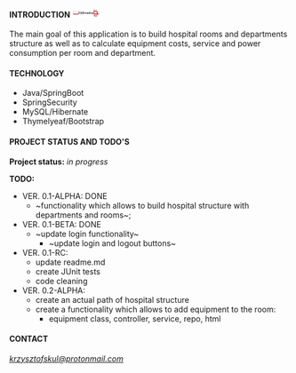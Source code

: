 #### INTRODUCTION <img src="./src/main/resources/static/img/CADmedica.jpg" width="50">
The main goal of this application is to build hospital rooms and departments structure as well as to calculate equipment costs, service and power consumption per room and department.

#### TECHNOLOGY
* Java/SpringBoot
* SpringSecurity  
* MySQL/Hibernate  
* Thymelyeaf/Bootstrap

#### PROJECT STATUS AND TODO'S

**Project status:** *in progress*  

**TODO:**  
* VER. 0.1-ALPHA: DONE  
    * ~functionality which allows to build hospital structure with departments and rooms~;  
* VER. 0.1-BETA: DONE  
    * ~update login functionality~
        * ~update login and logout buttons~  
* VER. 0.1-RC:  
    * update readme.md  
    * create JUnit tests  
    * code cleaning  
* VER. 0.2-ALPHA:
    * create an actual path of hospital structure  
    * create a functionality which allows to add equipment to the room:  
         * equipment class, controller, service, repo, html  

#### CONTACT
*krzysztofskul@protonmail.com*